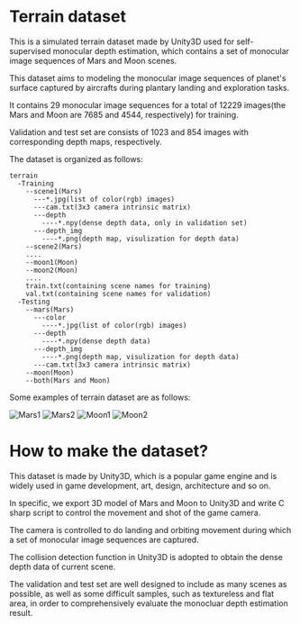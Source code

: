 # Terrain dataset
This is a simulated terrain dataset made by Unity3D used for self-supervised monocular depth estimation, which contains a set of monocular image sequences of Mars and Moon scenes.

This dataset aims to modeling the monocular image sequences of planet's surface captured by aircrafts during plantary landing and exploration tasks.

It contains 29 monocular image sequences for a total of 12229 images(the Mars and Moon are 7685 and 4544, respectively) for training.

Validation and test set are consists of 1023 and 854 images with corresponding depth maps, respectively.

The dataset is organized as follows:

    terrain
      -Training
        --scene1(Mars)
          ---*.jpg(list of color(rgb) images)
          ---cam.txt(3x3 camera intrinsic matrix)
          ---depth
            ----*.npy(dense depth data, only in validation set)
          ---depth_img
            ----*.png(depth map, visulization for depth data)
        --scene2(Mars)
        ....
        --moon1(Moon)
        --moon2(Moon)
        ....
        train.txt(containing scene names for training)
        val.txt(containing scene names for validation)
      -Testing
        --mars(Mars)
          ---color
            ----*.jpg(list of color(rgb) images)
          ---depth
            ----*.npy(dense depth data)
          ---depth_img
            ----*.png(depth map, visulization for depth data)
          ---cam.txt(3x3 camera intrinsic matrix)
        --moon(Moon)
        --both(Mars and Moon)
        
Some examples of terrain dataset are as follows:

![Mars1]("https://github.com/MJF-shen/Terrain_dataset/blob/main/image/Mars1.png")
![Mars2]("https://github.com/MJF-shen/Terrain_dataset/blob/main/image/Mars2.png")
![Moon1]("https://github.com/MJF-shen/Terrain_dataset/blob/main/image/Moon1.png")
![Moon2]("https://github.com/MJF-shen/Terrain_dataset/blob/main/image/Moon2.png")

# How to make the dataset?
This dataset is made by Unity3D, which is a popular game engine and is widely used in game development, art, design, architecture and so on.

In specific, we export 3D model of Mars and Moon to Unity3D and write C sharp script to control the movement and shot of the game camera.

The camera is controlled to do landing and orbiting movement during which a set of monocular image sequences are captured.

The collision detection function in Unity3D is adopted to obtain the dense depth data of current scene.

The validation and test set are well designed to include as many scenes as possible, as well as some difficult samples, such as textureless and flat area, in order to comprehensively evaluate the monocluar depth estimation result.
